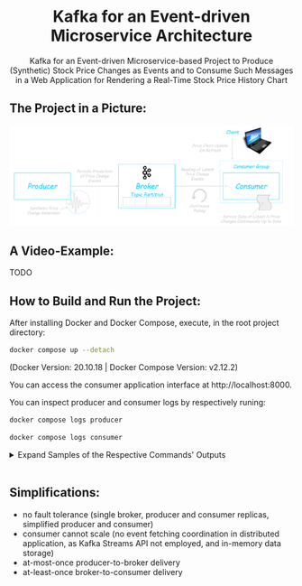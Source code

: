 <h1 align="center">Kafka for an Event-driven Microservice Architecture</h1>

<p align="center">
    Kafka for an Event-driven Microservice-based Project to Produce (Synthetic) Stock Price Changes as Events and to Consume Such Messages in a Web Application for Rendering a Real-Time Stock Price History Chart
</p>


## The Project in a Picture:

![...loading...](./media/project-in-a-picture.png)


## A Video-Example:

TODO


## How to Build and Run the Project:

After installing Docker and Docker Compose, execute, in the root project directory:
```bash
docker compose up --detach
```
(Docker Version: 20.10.18 | Docker Compose Version: v2.12.2)

You can access the consumer application interface at http://localhost:8000.

You can inspect producer and consumer logs by respectively runing:

```bash
docker compose logs producer
```

```bash
docker compose logs consumer
```

<details>
<summary>Expand Samples of the Respective Commands' Outputs</summary>

```
kafka-producer-1  | INFO:root:Event published ✓
kafka-producer-1  |     Event details: headers: None | key: b'mattia-stock-price' | latency: 1.552934 | offset: 0 | partition: 0 | timestamp: (1, 1672937092827) | topic: stock-prices | value: b'1'
kafka-producer-1  | INFO:root:Event published ✓
kafka-producer-1  |     Event details: headers: None | key: b'mattia-stock-price' | latency: 0.00998 | offset: 1 | partition: 0 | timestamp: (1, 1672937094983) | topic: stock-prices | value: b'0.3496084180408183'
kafka-producer-1  | INFO:root:Event published ✓
kafka-producer-1  |     Event details: headers: None | key: b'mattia-stock-price' | latency: 0.00726 | offset: 2 | partition: 0 | timestamp: (1, 1672937095594) | topic: stock-prices | value: b'1.540346349024266'
kafka-producer-1  | INFO:root:Event published ✓
kafka-producer-1  |     Event details: headers: None | key: b'mattia-stock-price' | latency: 0.006448 | offset: 3 | partition: 0 | timestamp: (1, 1672937096203) | topic: stock-prices | value: b'2.95458382763149'
kafka-producer-1  | INFO:root:Event published ✓
kafka-producer-1  |     Event details: headers: None | key: b'mattia-stock-price' | latency: 0.006385 | offset: 4 | partition: 0 | timestamp: (1, 1672937096811) | topic: stock-prices | value: b'3.063719732835274'
kafka-producer-1  | INFO:root:Event published ✓
kafka-producer-1  |     Event details: headers: None | key: b'mattia-stock-price' | latency: 0.005647 | offset: 5 | partition: 0 | timestamp: (1, 1672937097419) | topic: stock-prices | value: b'4.281951266695756'
kafka-producer-1  | INFO:root:Event published ✓
kafka-producer-1  |     Event details: headers: None | key: b'mattia-stock-price' | latency: 0.007608 | offset: 6 | partition: 0 | timestamp: (1, 1672937098026) | topic: stock-prices | value: b'3.996164511683388'
kafka-producer-1  | INFO:root:Event published ✓
kafka-producer-1  |     Event details: headers: None | key: b'mattia-stock-price' | latency: 0.007488 | offset: 7 | partition: 0 | timestamp: (1, 1672937098635) | topic: stock-prices | value: b'3.7307283111967244'
kafka-producer-1  | INFO:root:Event published ✓
kafka-producer-1  |     Event details: headers: None | key: b'mattia-stock-price' | latency: 0.005826 | offset: 8 | partition: 0 | timestamp: (1, 1672937099244) | topic: stock-prices | value: b'4.165709451702387'
kafka-producer-1  | INFO:root:Event published ✓
kafka-producer-1  |     Event details: headers: None | key: b'mattia-stock-price' | latency: 0.006039 | offset: 9 | partition: 0 | timestamp: (1, 1672937099851) | topic: stock-prices | value: b'4.726634442747579'
kafka-producer-1  | INFO:root:Event published ✓
kafka-producer-1  |     Event details: headers: None | key: b'mattia-stock-price' | latency: 0.004103 | offset: 10 | partition: 0 | timestamp: (1, 1672937100458) | topic: stock-prices | value: b'5.384804750395232'
kafka-producer-1  | INFO:root:Event published ✓
kafka-producer-1  |     Event details: headers: None | key: b'mattia-stock-price' | latency: 0.005176 | offset: 11 | partition: 0 | timestamp: (1, 1672937101064) | topic: stock-prices | value: b'6.079011078347191'
kafka-producer-1  | INFO:root:Event published ✓
kafka-producer-1  |     Event details: headers: None | key: b'mattia-stock-price' | latency: 0.006494 | offset: 12 | partition: 0 | timestamp: (1, 1672937101670) | topic: stock-prices | value: b'5.615852882514226'
kafka-producer-1  | INFO:root:Event published ✓
kafka-producer-1  |     Event details: headers: None | key: b'mattia-stock-price' | latency: 0.005713 | offset: 13 | partition: 0 | timestamp: (1, 1672937102278) | topic: stock-prices | value: b'4.833149028858861'
kafka-producer-1  | INFO:root:Event published ✓
kafka-producer-1  |     Event details: headers: None | key: b'mattia-stock-price' | latency: 0.005793 | offset: 14 | partition: 0 | timestamp: (1, 1672937102886) | topic: stock-prices | value: b'5.273386963660958'
kafka-producer-1  | INFO:root:Event published ✓
kafka-producer-1  |     Event details: headers: None | key: b'mattia-stock-price' | latency: 0.005984 | offset: 15 | partition: 0 | timestamp: (1, 1672937103493) | topic: stock-prices | value: b'5.764161056996162'
kafka-producer-1  | INFO:root:Event published ✓
kafka-producer-1  |     Event details: headers: None | key: b'mattia-stock-price' | latency: 0.005947 | offset: 16 | partition: 0 | timestamp: (1, 1672937104101) | topic: stock-prices | value: b'6.0631501150225455'
kafka-producer-1  | INFO:root:Event published ✓
kafka-producer-1  |     Event details: headers: None | key: b'mattia-stock-price' | latency: 0.005367 | offset: 17 | partition: 0 | timestamp: (1, 1672937104708) | topic: stock-prices | value: b'6.383755014357777'
kafka-producer-1  | INFO:root:Event published ✓
kafka-producer-1  |     Event details: headers: None | key: b'mattia-stock-price' | latency: 0.006406 | offset: 18 | partition: 0 | timestamp: (1, 1672937105315) | topic: stock-prices | value: b'7.107090155251835'
kafka-producer-1  | INFO:root:Event published ✓
kafka-producer-1  |     Event details: headers: None | key: b'mattia-stock-price' | latency: 0.005811 | offset: 19 | partition: 0 | timestamp: (1, 1672937105923) | topic: stock-prices | value: b'7.4096179789004095'
kafka-producer-1  | INFO:root:Event published ✓
kafka-producer-1  |     Event details: headers: None | key: b'mattia-stock-price' | latency: 0.005553 | offset: 20 | partition: 0 | timestamp: (1, 1672937106530) | topic: stock-prices | value: b'8.9295355151101'
```

```
kafka-consumer-1  | Dash is running on http://0.0.0.0:8000/
kafka-consumer-1  |
kafka-consumer-1  |  * Serving Flask app 'application'
kafka-consumer-1  |  * Debug mode: off
kafka-consumer-1  | WARNING: This is a development server. Do not use it in a production deployment. Use a production WSGI server instead.
kafka-consumer-1  |  * Running on all addresses (0.0.0.0)
kafka-consumer-1  |  * Running on http://127.0.0.1:8000
kafka-consumer-1  |  * Running on http://172.26.0.4:8000
kafka-consumer-1  | Press CTRL+C to quit
kafka-consumer-1  | INFO:root:Partition offset(s) committed ✓
kafka-consumer-1  |     Details:
kafka-consumer-1  |     - offset 15 in partition 0 of topic 15
kafka-consumer-1  | INFO:root:Partition offset(s) committed ✓
kafka-consumer-1  |     Details:
kafka-consumer-1  |     - offset 16 in partition 0 of topic 16
kafka-consumer-1  | INFO:root:Partition offset(s) committed ✓
kafka-consumer-1  |     Details:
kafka-consumer-1  |     - offset 17 in partition 0 of topic 17
kafka-consumer-1  | INFO:root:Partition offset(s) committed ✓
kafka-consumer-1  |     Details:
kafka-consumer-1  |     - offset 18 in partition 0 of topic 18
kafka-consumer-1  | INFO:root:Partition offset(s) committed ✓
kafka-consumer-1  |     Details:
kafka-consumer-1  |     - offset 19 in partition 0 of topic 19
kafka-consumer-1  | INFO:root:Partition offset(s) committed ✓
kafka-consumer-1  |     Details:
kafka-consumer-1  |     - offset 20 in partition 0 of topic 20
```

</details>
<br>


## Simplifications:

- no fault tolerance (single broker, producer and consumer replicas, simplified producer and consumer)
- consumer cannot scale (no event fetching coordination in distributed application, as Kafka Streams API not employed, and in-memory data storage)
- at-most-once producer-to-broker delivery
- at-least-once broker-to-consumer delivery

